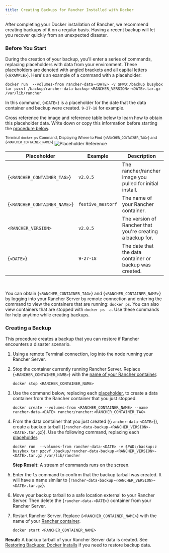 ```yaml
---
title: Creating Backups for Rancher Installed with Docker
---
```


After completing your Docker installation of Rancher, we recommend creating backups of it on a regular basis. Having a recent backup will let you recover quickly from an unexpected disaster.

### Before You Start

During the creation of your backup, you'll enter a series of commands, replacing placeholders with data from your environment. These placeholders are denoted with angled brackets and all capital letters (`<EXAMPLE>`). Here's an example of a command with a placeholder:

```
docker run  --volumes-from rancher-data-<DATE> -v $PWD:/backup busybox tar pzcvf /backup/rancher-data-backup-<RANCHER_VERSION>-<DATE>.tar.gz /var/lib/rancher
```

In this command, {`<DATE>`} is a placeholder for the date that the data container and backup were created. `9-27-18` for example.

Cross reference the image and reference table below to learn how to obtain this placeholder data. Write down or copy this information before starting the [procedure below](#creating-a-backup).

<sup>Terminal `docker ps` Command, Displaying Where to Find {`<RANCHER_CONTAINER_TAG>`} and {`<RANCHER_CONTAINER_NAME>`}</sup>
![Placeholder Reference](/img/rancher/placeholder-ref.png)

| Placeholder                  | Example           | Description                                               |
| ---------------------------- | ----------------- | --------------------------------------------------------- |
| {`<RANCHER_CONTAINER_TAG>`}  | `v2.0.5`          | The rancher/rancher image you pulled for initial install. |
| {`<RANCHER_CONTAINER_NAME>`} | `festive_mestorf` | The name of your Rancher container.                       |
| `<RANCHER_VERSION>`          | `v2.0.5`          | The version of Rancher that you're creating a backup for. |
| {`<DATE>`}                   | `9-27-18`         | The date that the data container or backup was created.   |

<br/>

You can obtain {`<RANCHER_CONTAINER_TAG>`} and {`<RANCHER_CONTAINER_NAME>`} by logging into your Rancher Server by remote connection and entering the command to view the containers that are running: `docker ps`. You can also view containers that are stopped with `docker ps -a`. Use these commands for help anytime while creating backups.

### Creating a Backup

This procedure creates a backup that you can restore if Rancher encounters a disaster scenario.

1. Using a remote Terminal connection, log into the node running your Rancher Server.

1. Stop the container currently running Rancher Server. Replace {`<RANCHER_CONTAINER_NAME>`} with the [name of your Rancher container](#before-you-start).

   ```
   docker stop <RANCHER_CONTAINER_NAME>
   ```

1. <a id="backup"></a>Use the command below, replacing each [placeholder](#before-you-start), to create a data container from the Rancher container that you just stopped.

   ```
   docker create --volumes-from <RANCHER_CONTAINER_NAME> --name rancher-data-<DATE> rancher/rancher:<RANCHER_CONTAINER_TAG>
   ```

1. <a id="tarball"></a>From the data container that you just created ({`rancher-data-<DATE>`}), create a backup tarball ({`rancher-data-backup-<RANCHER_VERSION>-<DATE>.tar.gz`}). Use the following command, replacing each [placeholder](#before-you-start).

   ```
   docker run  --volumes-from rancher-data-<DATE> -v $PWD:/backup:z busybox tar pzcvf /backup/rancher-data-backup-<RANCHER_VERSION>-<DATE>.tar.gz /var/lib/rancher
   ```

   **Step Result:** A stream of commands runs on the screen.

1. Enter the `ls` command to confirm that the backup tarball was created. It will have a name similar to {`rancher-data-backup-<RANCHER_VERSION>-<DATE>.tar.gz`}.

1. Move your backup tarball to a safe location external to your Rancher Server. Then delete the {`rancher-data-<DATE>`} container from your Rancher Server.

1. Restart Rancher Server. Replace {`<RANCHER_CONTAINER_NAME>`} with the name of your [Rancher container](#before-you-start).

   ```
   docker start <RANCHER_CONTAINER_NAME>
   ```

**Result:** A backup tarball of your Rancher Server data is created. See [Restoring Backups: Docker Installs](/docs/backups/restorations/single-node-restoration) if you need to restore backup data.
